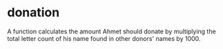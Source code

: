 # donation 

A function calculates the amount Ahmet should donate by multiplying the total letter count of his name found in other donors' names by 1000.

